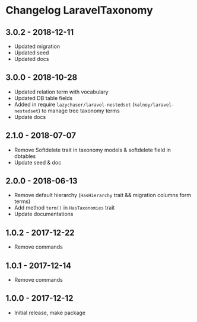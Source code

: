 # Changelog LaravelTaxonomy

## 3.0.2 - 2018-12-11

- Updated migration
- Updated seed
- Updated docs 

## 3.0.0 - 2018-10-28

- Updated relation term with vocabulary
- Updated DB table fields
- Added in require `lazychaser/laravel-nestedset` (`kalnoy/laravel-nestedset`) to manage tree taxonomy terms 
- Update docs

## 2.1.0 - 2018-07-07

- Remove Softdelete trait in taxonomy models & softdelete field in dbtables
- Update seed & doc

## 2.0.0 - 2018-06-13

- Remove default hierarchy (`HasHierarchy` trait && migration columns form terms)
- Add method `term()` in `HasTaxonomies` trait
- Update documentations

## 1.0.2 - 2017-12-22

- Remove commands

## 1.0.1 - 2017-12-14

- Remove commands

## 1.0.0 - 2017-12-12

- Initial release, make package
